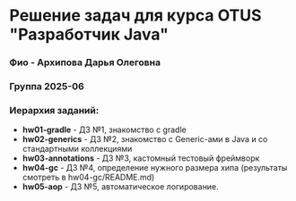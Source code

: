 # Решение задач для курса OTUS "Разработчик Java"

### Фио - Архипова Дарья Олеговна
### Группа 2025-06
### Иерархия заданий:
- **hw01-gradle** - ДЗ №1, знакомство с gradle
- **hw02-generics** - ДЗ №2, знакомство с Generic-ами в Java и со стандартными коллекциями
- **hw03-annotations** - ДЗ №3, кастомный тестовый фреймворк
- **hw04-gc** - ДЗ №4, определение нужного размера хипа (результаты смотреть в hw04-gc/README.md)
- **hw05-aop** - ДЗ №5, автоматическое логирование.
